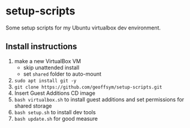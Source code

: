 # setup-scripts

Some setup scripts for my Ubuntu virtualbox dev environment.

## Install instructions

1. make a new VirtualBox VM
    - skip unattended install
    - set `shared` folder to auto-mount
2. `sudo apt install git -y`
3. `git clone https://github.com/geoffsym/setup-scripts.git`
4. Insert Guest Additions CD image
5. `bash virtualbox.sh` to install guest additions and set permissions for shared storage
6. `bash setup.sh` to install dev tools
7. `bash update.sh` for good measure
